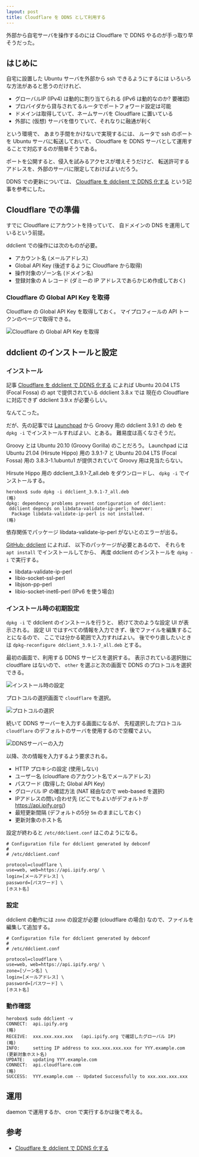 ```yaml
---
layout: post
title: Cloudflare を DDNS として利用する
---
```

外部から自宅サーバを操作するのには
Cloudflare で DDNS やるのが手っ取り早そうだった。

## はじめに

自宅に設置した Ubuntu サーバを外部から ssh できるようにするには
いろいろな方法があると思うのだけれど、

+ グローバルIP (IPv4) は動的に割り当てられる (IPv6 は動的なのか? 要確認)
+ プロバイダから貸与されてるルータでポートフォワード設定は可能
+ ドメインは取得していて、ネームサーバを Cloudflare に置いている
+ 外部に (仮想) サーバを借りていて、それなりに融通が利く

という環境で、
あまり手間をかけないで実現するには、
ルータで ssh のポートを Ubuntu サーバに転送しておいて、
Cloudflare を DDNS サーバとして運用することで対応するのが簡単そうである。

ポートを公開すると、侵入を試みるアクセスが増えそうだけど、
転送許可するアドレスを、外部のサーバに限定しておけばよいだろう。

DDNS での更新については、
[Cloudflare を ddclient で DDNS 化する](https://zenn.dev/akaregi/articles/4a0db32a4d40a7)
という記事を参考にした。

## Cloudflare での準備

すでに Cloudflare にアカウントを持っていて、
自ドメインの DNS を運用しているという前提。

ddclient での操作には次のものが必要。

+ アカウント名 (メールアドレス)
+ Global API Key (後述するように Cloudflare から取得)
+ 操作対象のゾーン名 (ドメイン名)
+ 登録対象の A レコード (ダミーの IP アドレスであらかじめ作成しておく)


### Cloudflare の Global API Key を取得

Cloudflare の Global API Key を取得しておく。
マイプロフィールの API トークンのページで取得できる。

![Cloudflare の Global API Key を取得](/images/2021-09-23-ddclient-cloudflare-apikey.png)

## ddclient のインストールと設定

### インストール

記事
[Cloudflare を ddclient で DDNS 化する](https://zenn.dev/akaregi/articles/4a0db32a4d40a7)
によれば
Ubuntu 20.04 LTS (Focal Fossa) の apt で提供されている ddclient 3.8.x では
現在の Cloudflare に対応できず ddclient 3.9.x が必要らしい。

なんてこった。

だが、先の記事では
[Launchpad](https://launchpad.net/ubuntu/+source/ddclient)
から
Groovy 用の ddclient 3.9.1 の deb を `dpkg -i` でインストールすればよい、とある。
難易度は高くなさそうだ。

Groovy とは Ubuntu 20.10 (Groovy Gorilla) のことだろう。
Launchpad には Ubuntu 21.04 (Hirsute Hippo) 用の 3.9.1-7 と
Ubuntu 20.04 LTS (Focal Fossa) 用の 3.8.3-1.1ubuntu1 が提供されていて
Groovy 用は見当たらない。

Hirsute Hippo 用の
ddclient_3.9.1-7_all.deb
をダウンロードし、
`dpkg -i`
でインストールする。


```
herobox$ sudo dpkg -i ddclient_3.9.1-7_all.deb
(略)
dpkg: dependency problems prevent configuration of ddclient:
 ddclient depends on libdata-validate-ip-perl; however:
  Package libdata-validate-ip-perl is not installed.
(略)
```

依存関係でパッケージ
libdata-validate-ip-perl
がないとのエラーが出る。

[GitHub: ddclient](https://github.com/ddclient/ddclient#ubuntu-style-rc-files-and-daemon-mode)
によれば、
以下のパッケージが必要とあるので、
それらを `apt install` でインストールしてから、
再度 ddclient のインストールを `dpkg -i` で実行する。

+ libdata-validate-ip-perl
+ libio-socket-ssl-perl
+ libjson-pp-perl
+ libio-socket-inet6-perl (IPv6 を使う場合)


### インストール時の初期設定

`dpkg -i` で ddclient のインストールを行うと、
続けて次のような設定 UI が表示される。
設定 UI ではすべての情報を入力できず、後でファイルを編集することになるので、
ここでは分かる範囲で入力すればよい。
後でやり直したいときは `dpkg-reconfigure ddclient_3.9.1-7_all.deb` とする。

最初の画面で、利用する DDNS サービスを選択する。
表示されている選択肢に cloudflare はないので、
`other`
を選ぶと次の画面で DDNS のプロトコルを選択できる。

![インストール時の設定](/images/2021-09-23-ddclient-configure.png)

プロトコルの選択画面で `cloudflare` を選択。

![プロトコルの選択](/images/2021-09-23-ddclient-configure-protocol.png)

続いて DDNS サーバーを入力する画面になるが、
先程選択したプロトコル `cloudflare` のデフォルトのサーバを使用するので空欄でよい。

![DDNSサーバーの入力](/images/2021-09-23-ddclient-configure-server.png)

以降、次の情報を入力するよう要求される。

+ HTTP プロキシの設定 (使用しない)
+ ユーザー名 (cloudflare のアカウント名でメールアドレス)
+ パスワード (取得した Global API Key)
+ グローバル IP の確認方法 (NAT 経由なので web-based を選択)
+ IPアドレスの問い合わせ先 (どこでもよいがデフォルトが https://api.ipify.org/)
+ 最短更新間隔 (デフォルトの5分 `5m` のままにしておく)
+ 更新対象のホスト名

設定が終わると
`/etc/ddclient.conf`
はこのようになる。

```
# Configuration file for ddclient generated by debconf
#
# /etc/ddclient.conf

protocol=cloudflare \
use=web, web=https://api.ipify.org/ \
login=[メールアドレス] \
password=[パスワード] \
[ホスト名]
```

### 設定

ddclient の動作には `zone` の設定が必要
(cloudflare の場合)
なので、ファイルを編集して追加する。 

```
# Configuration file for ddclient generated by debconf
#
# /etc/ddclient.conf

protocol=cloudflare \
use=web, web=https://api.ipify.org/ \
zone=[ゾーン名] \
login=[メールアドレス] \
password=[パスワード] \
[ホスト名]
```

### 動作確認

```
herobox$ sudo ddclient -v
CONNECT:  api.ipify.org
(略)
RECEIVE:  xxx.xxx.xxx.xxx   (api.ipify.org で確認したグローバル IP)
(略)
INFO:     setting IP address to xxx.xxx.xxx.xxx for YYY.example.com (更新対象ホスト名)
UPDATE:   updating YYY.example.com
CONNECT:  api.cloudflare.com
(略)
SUCCESS:  YYY.example.com -- Updated Successfully to xxx.xxx.xxx.xxx
```

## 運用

daemon で運用するか、
cron で実行するかは後で考える。

## 参考

+ [Cloudflare を ddclient で DDNS 化する](https://zenn.dev/akaregi/articles/4a0db32a4d40a7)

